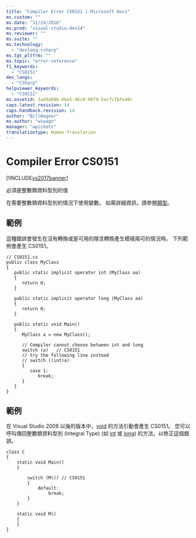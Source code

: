 ```yaml
---
title: "Compiler Error CS0151 | Microsoft Docs"
ms.custom: ""
ms.date: "11/24/2016"
ms.prod: "visual-studio-dev14"
ms.reviewer: ""
ms.suite: ""
ms.technology: 
  - "devlang-csharp"
ms.tgt_pltfrm: ""
ms.topic: "error-reference"
f1_keywords: 
  - "CS0151"
dev_langs: 
  - "CSharp"
helpviewer_keywords: 
  - "CS0151"
ms.assetid: 1adda08b-6be5-46c8-96f9-5ac7c7bfe48c
caps.latest.revision: 14
caps.handback.revision: 14
author: "BillWagner"
ms.author: "wiwagn"
manager: "wpickett"
translationtype: Human Translation
---
```

# Compiler Error CS0151
[!INCLUDE[vs2017banner](../../../csharp/includes/vs2017banner.md)]

必須是整數類資料型別的值  
  
 在需要整數類資料型別的情況下使用變數。  如需詳細資訊，請參閱[類型](../../../csharp/programming-guide/types/index.md)。  
  
## 範例  
 這種錯誤會發生在沒有轉換或是可用的隱含轉換產生模稜兩可的情況時。  下列範例會產生 CS0151。  
  
```  
// CS0151.cs  
public class MyClass  
{  
   public static implicit operator int (MyClass aa)  
   {  
      return 0;  
   }  
  
   public static implicit operator long (MyClass aa)  
   {  
      return 0;  
   }  
  
   public static void Main()  
   {  
      MyClass a = new MyClass();  
  
      // Compiler cannot choose between int and long  
      switch (a)   // CS0151  
      // try the following line instead  
      // switch ((int)a)  
      {  
         case 1:  
            break;  
      }  
   }  
}  
```  
  
## 範例  
 在 Visual Studio 2008 以後的版本中，[void](../../../csharp/language-reference/keywords/void.md) 的方法引動會產生 CS0151。  您可以呼叫傳回整數類資料型別 \(Integral Type\) \(如 [int](../../../csharp/language-reference/keywords/int.md) 或 [long](../../../csharp/language-reference/keywords/long.md)\) 的方法，以修正這個錯誤。  
  
```  
class C  
{  
    static void Main()  
    {  
  
        switch (M()) // CS0151  
        {  
            default:  
                break;  
        }  
    }  
  
    static void M()  
    {  
    }  
}  
```